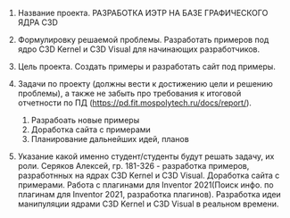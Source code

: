 1.  Название проекта. 
РАЗРАБОТКА ИЭТР НА БАЗЕ ГРАФИЧЕСКОГО ЯДРА C3D

2.  Формулировку решаемой проблемы. 
Разработать примеров под ядро C3D Kernel и C3D Visual для начинающих разработчиков.

3.  Цель проекта. 
Создать примеры и разработать сайт под примеры.

4.  Задачи по проекту (должны вести к достижению цели и решению проблемы), а также не забыть про требования к итоговой отчетности по ПД (https://pd.fit.mospolytech.ru/docs/report/).
    1) Разрабоать новые примеры
    2) Доработка сайта с примерами
    3) Планирование дальнейших идей, планов

5.  Указание какой именно студент/студенты будут решать задачу, их роли.
  Серяков Алексей, гр. 181-326 - разработка примеров, разработнных на ядрах C3D Kernel и C3D Visual. Доработка сайта с примерами. Работа с плагинами для Inventor 2021(Поиск инфо. по плагинам для Inventor 2021, разработка плагинов). Разработка идеи манипуляции ядрами C3D Kernel и C3D Visual в реальном времени.
  
